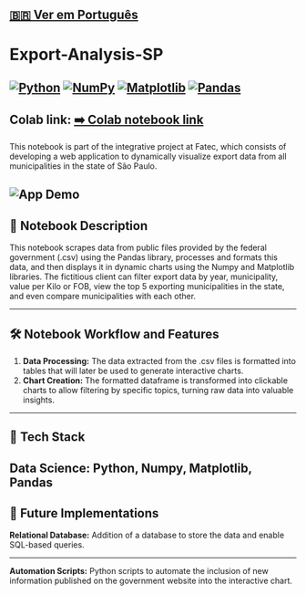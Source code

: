 [🇧🇷 Ver em Português](./README.pt-br.md)
---

# Export-Analysis-SP
[![Python](https://img.shields.io/badge/Python-3.11-3776AB?style=for-the-badge&logo=python&logoColor=white)](https://www.python.org/)
[![NumPy](https://img.shields.io/badge/NumPy-013243?style=for-the-badge&logo=numpy&logoColor=white)](https://numpy.org/)
[![Matplotlib](https://img.shields.io/badge/Matplotlib-11557c?style=for-the-badge&logo=matplotlib&logoColor=white)](https://matplotlib.org/)
[![Pandas](https://img.shields.io/badge/Pandas-333333?style=flat&logo=pandas)](https://pandas.pydata.org)
---
**Colab link:** [**➡️ Colab notebook link**](https://colab.research.google.com/drive/1KfUo9tfXb2trnxrNUjuyHKOnOI3fyW_b?usp=sharing)
---
This notebook is part of the integrative project at Fatec, which consists of developing a web application to dynamically visualize export data from all municipalities in the state of São Paulo.

![App Demo](./img/demo.gif)
---
## 📖 Notebook Description

This notebook scrapes data from public files provided by the federal government (.csv) using the Pandas library, processes and formats this data, and then displays it in dynamic charts using the Numpy and Matplotlib libraries. The fictitious client can filter export data by year, municipality, value per Kilo or FOB, view the top 5 exporting municipalities in the state, and even compare municipalities with each other.

---

## 🛠️ Notebook Workflow and Features
1. **Data Processing:** The data extracted from the .csv files is formatted into tables that will later be used to generate interactive charts.
2. **Chart Creation:** The formatted dataframe is transformed into clickable charts to allow filtering by specific topics, turning raw data into valuable insights.

---

## 🚀 Tech Stack

**Data Science:** Python, Numpy, Matplotlib, Pandas
---
## 🔮 Future Implementations

**Relational Database:** Addition of a database to store the data and enable SQL-based queries.

---
**Automation Scripts:** Python scripts to automate the inclusion of new information published on the government website into the interactive chart.
